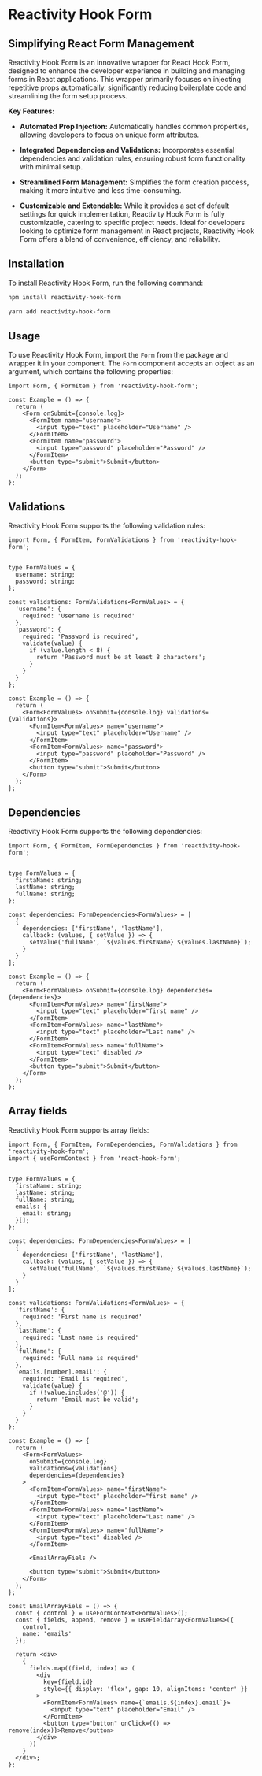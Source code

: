 # Reactivity Hook Form
## Simplifying React Form Management

Reactivity Hook Form is an innovative wrapper for React Hook Form, designed to enhance the developer experience in building and managing forms in React applications. This wrapper primarily focuses on injecting repetitive props automatically, significantly reducing boilerplate code and streamlining the form setup process.

**Key Features:**
* **Automated Prop Injection:** Automatically handles common properties, allowing developers to focus on unique form attributes.


* **Integrated Dependencies and Validations:** Incorporates essential dependencies and validation rules, ensuring robust form functionality with minimal setup.


* **Streamlined Form Management:** Simplifies the form creation process, making it more intuitive and less time-consuming.


* **Customizable and Extendable:** While it provides a set of default settings for quick implementation, Reactivity Hook Form is fully customizable, catering to specific project needs.
Ideal for developers looking to optimize form management in React projects, Reactivity Hook Form offers a blend of convenience, efficiency, and reliability.

## Installation
To install Reactivity Hook Form, run the following command:

```bash
npm install reactivity-hook-form
```

```bash
yarn add reactivity-hook-form
```

## Usage
To use Reactivity Hook Form, import the `Form` from the package and wrapper it in your component. The `Form` component accepts an object as an argument, which contains the following properties:

```tsx
import Form, { FormItem } from 'reactivity-hook-form';

const Example = () => {
  return (
    <Form onSubmit={console.log}>
      <FormItem name="username">
        <input type="text" placeholder="Username" />
      </FormItem>
      <FormItem name="password">
        <input type="password" placeholder="Password" />
      </FormItem>
      <button type="submit">Submit</button>
    </Form>
  );
};
```


## Validations
Reactivity Hook Form supports the following validation rules:

```tsx
import Form, { FormItem, FormValidations } from 'reactivity-hook-form';


type FormValues = {
  username: string;
  password: string;
};

const validations: FormValidations<FormValues> = {
  'username': {
    required: 'Username is required'
  },
  'password': {
    required: 'Password is required',
    validate(value) {
      if (value.length < 8) {
        return 'Password must be at least 8 characters';
      }
    }
  }
};

const Example = () => {
  return (
    <Form<FormValues> onSubmit={console.log} validations={validations}>
      <FormItem<FormValues> name="username">
        <input type="text" placeholder="Username" />
      </FormItem>
      <FormItem<FormValues> name="password">
        <input type="password" placeholder="Password" />
      </FormItem>
      <button type="submit">Submit</button>
    </Form>
  );
};
```

## Dependencies
Reactivity Hook Form supports the following dependencies:

```tsx
import Form, { FormItem, FormDependencies } from 'reactivity-hook-form';


type FormValues = {
  firstaName: string;
  lastName: string;
  fullName: string;
};

const dependencies: FormDependencies<FormValues> = [
  {
    dependencies: ['firstName', 'lastName'],
    callback: (values, { setValue }) => {
      setValue('fullName', `${values.firstName} ${values.lastName}`);
    }
  }
];

const Example = () => {
  return (
    <Form<FormValues> onSubmit={console.log} dependencies={dependencies}>
      <FormItem<FormValues> name="firstName">
        <input type="text" placeholder="first name" />
      </FormItem>
      <FormItem<FormValues> name="lastName">
        <input type="text" placeholder="Last name" />
      </FormItem>
      <FormItem<FormValues> name="fullName">
        <input type="text" disabled />
      </FormItem>
      <button type="submit">Submit</button>
    </Form>
  );
};
```

## Array fields
Reactivity Hook Form supports array fields:

```tsx
import Form, { FormItem, FormDependencies, FormValidations } from 'reactivity-hook-form';
import { useFormContext } from 'react-hook-form';


type FormValues = {
  firstaName: string;
  lastName: string;
  fullName: string;
  emails: {
    email: string;
  }[];
};

const dependencies: FormDependencies<FormValues> = [
  {
    dependencies: ['firstName', 'lastName'],
    callback: (values, { setValue }) => {
      setValue('fullName', `${values.firstName} ${values.lastName}`);
    }
  }
];

const validations: FormValidations<FormValues> = {
  'firstName': {
    required: 'First name is required'
  },
  'lastName': {
    required: 'Last name is required'
  },
  'fullName': {
    required: 'Full name is required'
  },
  'emails.[number].email': {
    required: 'Email is required',
    validate(value) {
      if (!value.includes('@')) {
        return 'Email must be valid';
      }
    }
  }
};

const Example = () => {
  return (
    <Form<FormValues>
      onSubmit={console.log}
      validations={validations}
      dependencies={dependencies}
    >
      <FormItem<FormValues> name="firstName">
        <input type="text" placeholder="first name" />
      </FormItem>
      <FormItem<FormValues> name="lastName">
        <input type="text" placeholder="Last name" />
      </FormItem>
      <FormItem<FormValues> name="fullName">
        <input type="text" disabled />
      </FormItem>

      <EmailArrayFiels />

      <button type="submit">Submit</button>
    </Form>
  );
};

const EmailArrayFiels = () => {
  const { control } = useFormContext<FormValues>();
  const { fields, append, remove } = useFieldArray<FormValues>({
    control,
    name: 'emails'
  });

  return <div>
    {
      fields.map((field, index) => (
        <div
          key={field.id}
          style={{ display: 'flex', gap: 10, alignItems: 'center' }}
        >
          <FormItem<FormValues> name={`emails.${index}.email`}>
            <input type="text" placeholder="Email" />
          </FormItem>
          <button type="button" onClick={() => remove(index)}>Remove</button>
        </div>
      ))
    }
  </div>;
};
```
